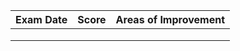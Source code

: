 
| Exam Date | Score | Areas of Improvement |
| --------- | ----- | -------------------- |
|           |       |                      |
|           |       |                      |
|           |       |                      |
